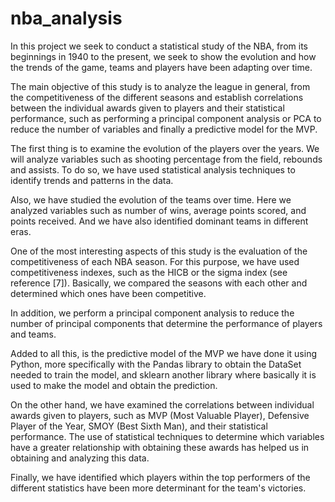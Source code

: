 # nba_analysis
In this project we seek to conduct a statistical study of the NBA, from its beginnings in 1940 to the present, we seek to show the evolution and how the trends of the game, teams and players have been adapting over time.   

The main objective of this study is to analyze the league in general, from the competitiveness of the different seasons and establish correlations between the individual awards given to players and their statistical performance, such as performing a principal component analysis or PCA to reduce the number of variables and finally a predictive model for the MVP.  

The first thing is to examine the evolution of the players over the years. We will analyze variables such as shooting percentage from the field, rebounds and assists. To do so, we have used statistical analysis techniques to identify trends and patterns in the data. 

Also, we have studied the evolution of the teams over time. Here we analyzed variables such as number of wins, average points scored, and points received. And we have also identified dominant teams in different eras.  

One of the most interesting aspects of this study is the evaluation of the competitiveness of each NBA season. For this purpose, we have used competitiveness indexes, such as the HICB or the sigma index (see reference [7]).  Basically, we compared the seasons with each other and determined which ones have been competitive.  

In addition, we perform a principal component analysis to reduce the number of principal components that determine the performance of players and teams.  

Added to all this, is the predictive model of the MVP we have done it using Python, more specifically with the Pandas library to obtain the DataSet needed to train the model, and sklearn another library where basically it is used to make the model and obtain the prediction.   

On the other hand, we have examined the correlations between individual awards given to players, such as MVP (Most Valuable Player), Defensive Player of the Year, SMOY (Best Sixth Man), and their statistical performance. The use of statistical techniques to determine which variables have a greater relationship with obtaining these awards has helped us in obtaining and analyzing this data.  

Finally, we have identified which players within the top performers of the different statistics have been more determinant for the team's victories. 
